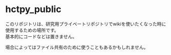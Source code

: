 # hctpy_public
このリポジトリは、研究用プライベートリポジトリでwikiを使いたくなった時に使用するための場所です。  
基本的にコードなどは置きません。

場合によってはファイル共有のために使うこともあるかもしれません。
